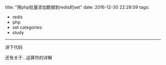 title: "用php批量添加数据到redis的set"
date: 2016-12-30 22:28:09
tags:
- redis
- php
- set
categories:
- study
---

讲下代码

还有关于...运算符的详解
